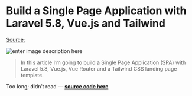 Build a Single Page Application with Laravel 5.8, Vue.js and Tailwind
===

[Source:](https://medium.com/employbl/build-a-single-page-application-with-laravel-5-8-vue-js-and-tailwind-f3b098c90ca7)

![enter image description here](https://miro.medium.com/max/1008/0*wM-nRYVifeHrHXOf.png)

> In this article I’m going to build a Single Page Application (SPA) with Laravel 5.8, Vue.js, Vue Router and a Tailwind CSS landing page template.

Too long; didn’t read —  [**source code here**](https://github.com/connor11528/laravel-vue-spa-tailwindcss)


<!--stackedit_data:
eyJoaXN0b3J5IjpbLTY0OTE1Mjc5OF19
-->